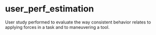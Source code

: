 # user_perf_estimation
User study performed to evaluate the way consistent behavior relates to applying forces in a task and to maneuvering a tool.
